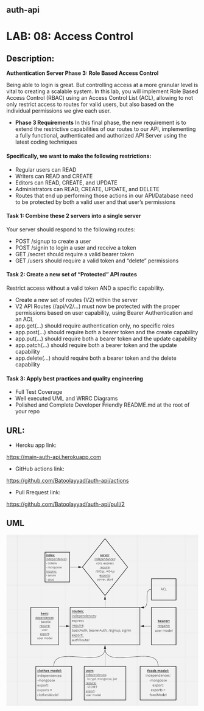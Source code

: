 ## auth-api

# LAB: 08: Access Control

## Description:

**Authentication Server Phase 3: Role Based Access Control**

Being able to login is great. But controlling access at a more granular level is vital to creating a scalable system. In this lab, you will implement Role Based Access Control (RBAC) using an Access Control List (ACL), allowing to not only restrict access to routes for valid users, but also based on the individual permissions we give each user.


- **Phase 3 Requirements**
In this final phase, the new requirement is to extend the restrictive capabilities of our routes to our API, implementing a fully functional, authenticated and authorized API Server using the latest coding techniques

#### Specifically, we want to make the following restrictions:

- Regular users can READ
- Writers can READ and CREATE
- Editors can READ, CREATE, and UPDATE
- Administrators can READ, CREATE, UPDATE, and DELETE
- Routes that end up performing those actions in our API/Database need to be protected by both a valid user and that user’s permissions


#### Task 1: Combine these 2 servers into a single server
Your server should respond to the following routes:
- POST /signup to create a user
- POST /signin to login a user and receive a token
- GET /secret should require a valid bearer token
- GET /users should require a valid token and “delete” permissions


#### Task 2: Create a new set of “Protected” API routes
Restrict access without a valid token AND a specific capability.

- Create a new set of routes (V2) within the server
- V2 API Routes (/api/v2/...) must now be protected with the proper permissions based on user capability, using Bearer Authentication and an ACL
- app.get(...) should require authentication only, no specific roles
- app.post(...) should require both a bearer token and the create capability
- app.put(...) should require both a bearer token and the update capability
- app.patch(...) should require both a bearer token and the update capability
- app.delete(...) should require both a bearer token and the delete capability
#### Task 3: Apply best practices and quality engineering
- Full Test Coverage
- Well executed UML and WRRC Diagrams
- Polished and Complete Developer Friendly README.md at the root of your repo


## URL:


- Heroku app link:


https://main-auth-api.herokuapp.com


- GitHub actions link:


https://github.com/Batoolayyad/auth-api/actions



- Pull Rrequest link:


https://github.com/Batoolayyad/auth-api/pull/2




## UML

![UML-Lab8](./UML-Lab8.PNG)
